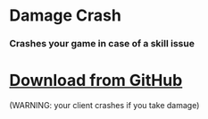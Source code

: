 # Damage Crash
### Crashes your game in case of a skill issue

# [Download from GitHub](https://github.com/mooziii/MUtils-DamageCrash/releases/download/1.0.0/MUtils-Damage-Crash-1.0.0.jar)

(WARNING: your client crashes if you take damage)

